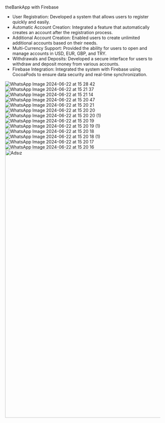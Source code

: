
theBankApp with Firebase 

* User Registration: Developed a system that allows users to register quickly and easily.
* Automatic Account Creation: Integrated a feature that automatically creates an account after the registration process.
* Additional Account Creation: Enabled users to create unlimited additional accounts based on their needs.
* Multi-Currency Support: Provided the ability for users to open and manage accounts in USD, EUR, GBP, and TRY.
* Withdrawals and Deposits: Developed a secure interface for users to withdraw and deposit money from various accounts.
* Firebase Integration: Integrated the system with Firebase using CocoaPods to ensure data security and real-time synchronization.


![WhatsApp Image 2024-06-22 at 15 28 42](https://github.com/berke99/TheBankAppFirst/assets/171576493/69256beb-94df-47a2-ac67-ff10f27ebd19)
![WhatsApp Image 2024-06-22 at 15 21 37](https://github.com/berke99/TheBankAppFirst/assets/171576493/ca5cfd56-f6bd-4a7a-baae-255e1ea8f9e1)
![WhatsApp Image 2024-06-22 at 15 21 14](https://github.com/berke99/TheBankAppFirst/assets/171576493/554b2549-1470-4748-baaa-6ab2b9e88417)
![WhatsApp Image 2024-06-22 at 15 20 47](https://github.com/berke99/TheBankAppFirst/assets/171576493/a12452c8-00c6-451b-bae9-5e7bdfc6a44a)
![WhatsApp Image 2024-06-22 at 15 20 21](https://github.com/berke99/TheBankAppFirst/assets/171576493/c4219d3b-3797-462d-9f4d-4d9fb3ff7bb2)
![WhatsApp Image 2024-06-22 at 15 20 20](https://github.com/berke99/TheBankAppFirst/assets/171576493/6d1185d5-8a41-4a0b-b062-3a2adc4f1272)
![WhatsApp Image 2024-06-22 at 15 20 20 (1)](https://github.com/berke99/TheBankAppFirst/assets/171576493/e0e147cf-f8a2-40e5-8543-aec7c2b80db9)
![WhatsApp Image 2024-06-22 at 15 20 19](https://github.com/berke99/TheBankAppFirst/assets/171576493/bad38d3f-c115-4478-b765-35466e9da654)
![WhatsApp Image 2024-06-22 at 15 20 19 (1)](https://github.com/berke99/TheBankAppFirst/assets/171576493/90ec98aa-fe47-4ae6-8927-e2b032e97eb6)
![WhatsApp Image 2024-06-22 at 15 20 18](https://github.com/berke99/TheBankAppFirst/assets/171576493/01f1c699-1875-42b8-a7e7-036c3a6ef959)
![WhatsApp Image 2024-06-22 at 15 20 18 (1)](https://github.com/berke99/TheBankAppFirst/assets/171576493/695bbe4e-9d45-4f14-9ee7-840d9f488f5a)
![WhatsApp Image 2024-06-22 at 15 20 17](https://github.com/berke99/TheBankAppFirst/assets/171576493/6d214723-6ffb-4ced-a058-bd9453c30b15)
![WhatsApp Image 2024-06-22 at 15 20 16](https://github.com/berke99/TheBankAppFirst/assets/171576493/586b9d2f-4f0c-4e53-bfd1-363f78c6261f)
<img width="868" alt="Adsız" src="https://github.com/berke99/TheBankAppFirst/assets/171576493/8d32b5ad-a073-43e0-b7f2-6c98c0ca12ef">
